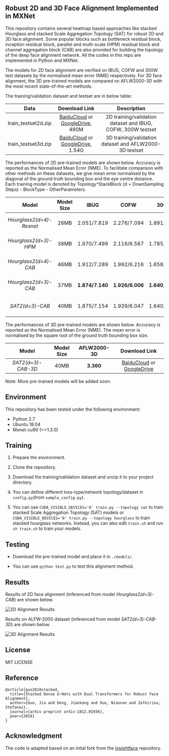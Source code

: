 ## Robust 2D and 3D Face Alignment Implemented in MXNet

This repository contains several heatmap based approaches like stacked Hourglass and stacked Scale Aggregation Topology (SAT) for robust 2D and 3D face alignment. Some popular blocks such as bottleneck residual block, inception residual block, parallel and multi-scale (HPM) residual block and channel aggregation block (CAB) are also provided for building the topology of the deep face alignment network. All the codes in this repo are implemented in Python and MXNet.

The models for 2D face alignment are verified on IBUG, COFW and 300W test datasets by the normalised mean error (NME) respectively. For 3D face alignment, the 3D pre-trained models are compared on AFLW2000-3D with the most recent state-of-the-art methods.

The training/validation dataset and testset are in below table:

| Data | Download Link | Description |
|:-:|:-:|:-:|
| train_testset2d.zip | [BaiduCloud](https://pan.baidu.com/s/1EbSx_j_GoNJqLwZyuclBAQ) or [GoogleDrive](https://drive.google.com/open?id=1XyZ5yFm-MGNlUiGG0dYRHRTdRiS33zPb), 490M | 2D training/validation dataset and IBUG, COFW, 300W testset |
| train_testset3d.zip | [BaiduCloud](https://pan.baidu.com/s/1idA68ga8ey-R9TGSwWO62A) or [GoogleDrive](https://drive.google.com/open?id=1i-gUFJhtiZP3uCmNbhLCzd4C4fb-Ljhk), 1.54G | 3D training/validation dataset and AFLW2000-3D testset |


The performances of 2D pre-trained models are shown below. Accuracy is reported as the Normalised Mean Error (NME). To facilitate comparison with other methods on these datasets, we give mean error normalised by the diagonal of the ground truth bounding box and the eye centre distance. Each training model is denoted by Topology^StackBlock (d = DownSampling Steps) - BlockType - OtherParameters.

| Model | Model Size | IBUG  | COFW  | 300W  | Download Link |
|:-:|:-:|:-:| :-: | :-: | :-: |
| *Hourglass2(d=4)-Resnet* | 26MB | 2.051/7.819 | 2.276/7.094 | 1.891/6.640 | [BaiduCloud](https://pan.baidu.com/s/1xGXiykKrRyGKPXMXDRsMZw) or [GoogleDrive](https://drive.google.com/open?id=1YPfF3t4J33Zj5goIZBk15TsxbqHB90rR) |
| *Hourglass2(d=3)-HPM* | 38MB | 1.970/7.499 | 2.116/6.587 | 1.785/6.256 | [BaiduCloud](https://pan.baidu.com/s/1qOD-qthPqScsX913EMwKag) or [GoogleDrive](https://drive.google.com/open?id=1-rDuuzxw9civqz9wTtklYqT6k3utr6Gc) |
| *Hourglass2(d=4)-CAB* | 46MB |  1.912/7.289  |  1.992/6.216 |  1.658/5.816 | [BaiduCloud](https://pan.baidu.com/s/1sSfnxf9_myl7NS7QEddOfQ) or [GoogleDrive](https://drive.google.com/open?id=1o--WwpHoRw2W5bScan6t16vEKS53WBBm) |
| *Hourglass2(d=3)-CAB* | 37MB | **1.874/7.140** | **1.926/6.006** |**1.640/5.748** | [BaiduCloud](https://pan.baidu.com/s/1BysgX7X2p1g8X8nS01gFlA) or [GoogleDrive](https://drive.google.com/open?id=1AbTGhIBzUUINTH2GNL05tSWvOHnclRr4) |
| *SAT2(d=3)-CAB* | 40MB | 1.875/7.154 | 1.939/6.047 | 1.640/5.751 | [BaiduCloud](https://pan.baidu.com/s/1YQKaUwpBq1IWz8vawj6HWA) or [GoogleDrive](https://drive.google.com/open?id=1n-Nd4rdik-IWqIzgIEdssDKvZ7SwuOff) |


The performances of 3D pre-trained models are shown below. Accuracy is reported as the Normalised Mean Error (NME). The mean error is normalised by the square root of the ground truth bounding box size.

| Model | Model Size | AFLW2000-3D  | Download Link |
| :-: | :-: | :-: | :-: |
| *SAT2(d=3)-CAB-3D* | 40MB |  **3.360**  | [BaiduCloud](https://pan.baidu.com/s/1kFO-kTk-ozZ2m494xoNbqw) or [GoogleDrive](https://drive.google.com/open?id=1lxHbWZa_l457oFX4tgSpFaubDKU7LNuq) |


Note: More pre-trained models will be added soon.

## Environment

This repository has been tested under the following environment:

-   Python 2.7 
-   Ubuntu 18.04
-   Mxnet-cu90 (==1.3.0)

## Training

1.  Prepare the environment.

2.  Clone the repository.

3.  Download the training/validation dataset and unzip it to your project directory.
    
3.  You can define different loss-type/network topology/dataset in ``config.py``(from ``sample_config.py``).
    
4.  You can use ``CUDA_VISIBLE_DEVICES='0' train.py --topology sat`` to train stacked Scale Aggregation Topology (SAT) models or ``CUDA_VISIBLE_DEVICES='0' train.py --topology hourglass`` to train stacked hourglass networks. Instead, you can also edit  _`train.sh`_  and run  _`sh train.sh`_  to train your models.

## Testing

  -  Download the pre-trained model and place it in *`./models/`*.

  -  You can use `python test.py` to test this alignment method.
  
## Results

Results of 2D face alignment (inferenced from model *Hourglass2(d=3)-CAB*) are shown below.

![2D Alignment Results](https://raw.githubusercontent.com/deepinx/sdu-face-alignment/master/sample-images/landmark_test_2d.png)

Results on ALFW-2000 dataset (inferenced from model *SAT2(d=3)-CAB-3D*) are shown below.

![3D Alignment Results](https://raw.githubusercontent.com/deepinx/sdu-face-alignment/master/sample-images/landmark_test_3d.png)

## License

MIT LICENSE


## Reference

```
@article{guo2018stacked,
  title={Stacked Dense U-Nets with Dual Transformers for Robust Face Alignment},
  author={Guo, Jia and Deng, Jiankang and Xue, Niannan and Zafeiriou, Stefanos},
  journal={arXiv preprint arXiv:1812.01936},
  year={2018}
}
```

## Acknowledgment

The code is adapted based on an intial fork from the [insightface](https://github.com/deepinsight/insightface) repository.

